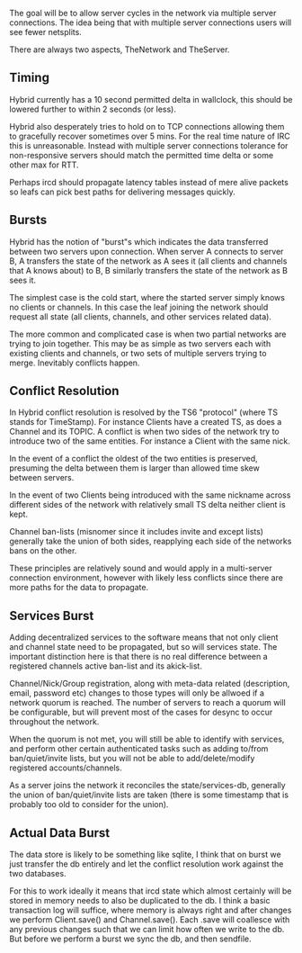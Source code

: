 The goal will be to allow server cycles in the network via multiple server
connections. The idea being that with multiple server connections users will
see fewer netsplits.

There are always two aspects, TheNetwork and TheServer.

Timing
------

Hybrid currently has a 10 second permitted delta in wallclock, this should be
lowered further to within 2 seconds (or less).

Hybrid also desperately tries to hold on to TCP connections allowing them to
gracefully recover sometimes over 5 mins. For the real time nature of IRC this
is unreasonable. Instead with multiple server connections tolerance for
non-responsive servers should match the permitted time delta or some other max
for RTT.

Perhaps ircd should propagate latency tables instead of mere alive packets so
leafs can pick best paths for delivering messages quickly.

Bursts
------

Hybrid has the notion of "burst"s which indicates the data transferred between
two servers upon connection. When server A connects to server B, A transfers
the state of the network as A sees it (all clients and channels that A knows
about) to B, B similarly transfers the state of the network as B sees it.

The simplest case is the cold start, where the started server simply knows no
clients or channels. In this case the leaf joining the network should request
all state (all clients, channels, and other services related data).

The more common and complicated case is when two partial networks are trying to
join together. This may be as simple as two servers each with existing clients
and channels, or two sets of multiple servers trying to merge. Inevitably
conflicts happen.

Conflict Resolution
-------------------

In Hybrid conflict resolution is resolved by the TS6 "protocol" (where TS
stands for TimeStamp). For instance Clients have a created TS, as does a
Channel and its TOPIC. A conflict is when two sides of the network try to
introduce two of the same entities. For instance a Client with the same nick.

In the event of a conflict the oldest of the two entities is preserved,
presuming the delta between them is larger than allowed time skew between
servers.

In the event of two Clients being introduced with the same nickname across
different sides of the network with relatively small TS delta neither client
is kept.

Channel ban-lists (misnomer since it includes invite and except lists)
generally take the union of both sides, reapplying each side of the networks
bans on the other.

These principles are relatively sound and would apply in a multi-server
connection environment, however with likely less conflicts since there are more
paths for the data to propagate.

Services Burst
--------------

Adding decentralized services to the software means that not only client and
channel state need to be propagated, but so will services state. The important
distinction here is that there is no real difference between a registered
channels active ban-list and its akick-list.

Channel/Nick/Group registration, along with meta-data related (description,
email, password etc) changes to those types will only be allwoed if a network
quorum is reached. The number of servers to reach a quorum will be configurable,
but will prevent most of the cases for desync to occur throughout the network.

When the quorum is not met, you will still be able to identify with services,
and perform other certain authenticated tasks such as adding to/from
ban/quiet/invite lists, but you will not be able to add/delete/modify registered
accounts/channels.

As a server joins the network it reconciles the state/services-db, generally
the union of ban/quiet/invite lists are taken (there is some timestamp that is
probably too old to consider for the union).

Actual Data Burst
-----------------

The data store is likely to be something like sqlite, I think that on burst
we just transfer the db entirely and let the conflict resolution work against
the two databases.

For this to work ideally it means that ircd state which almost certainly will
be stored in memory needs to also be duplicated to the db. I think a basic
transaction log will suffice, where memory is always right and after changes 
we perform Client.save() and Channel.save(). Each .save will coallesce with any
previous changes such that we can limit how often we write to the db. But
before we perform a burst we sync the db, and then sendfile.
